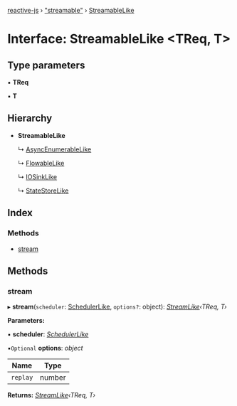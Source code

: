 [reactive-js](../README.md) › ["streamable"](../modules/_streamable_.md) › [StreamableLike](_streamable_.streamablelike.md)

# Interface: StreamableLike <**TReq, T**>

## Type parameters

▪ **TReq**

▪ **T**

## Hierarchy

* **StreamableLike**

  ↳ [AsyncEnumerableLike](_asyncenumerable_.asyncenumerablelike.md)

  ↳ [FlowableLike](_flowable_.flowablelike.md)

  ↳ [IOSinkLike](_io_.iosinklike.md)

  ↳ [StateStoreLike](_statestore_.statestorelike.md)

## Index

### Methods

* [stream](_streamable_.streamablelike.md#stream)

## Methods

###  stream

▸ **stream**(`scheduler`: [SchedulerLike](_scheduler_.schedulerlike.md), `options?`: object): *[StreamLike](_observable_.streamlike.md)‹TReq, T›*

**Parameters:**

▪ **scheduler**: *[SchedulerLike](_scheduler_.schedulerlike.md)*

▪`Optional`  **options**: *object*

Name | Type |
------ | ------ |
`replay` | number |

**Returns:** *[StreamLike](_observable_.streamlike.md)‹TReq, T›*
